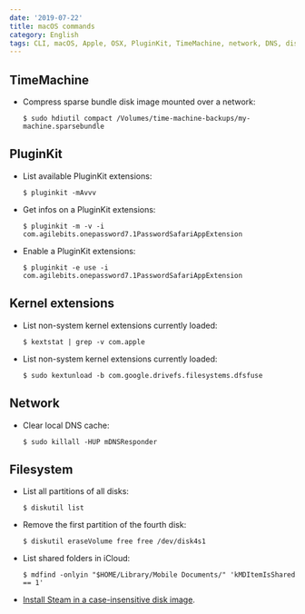 ```yaml
---
date: '2019-07-22'
title: macOS commands
category: English
tags: CLI, macOS, Apple, OSX, PluginKit, TimeMachine, network, DNS, diskutil
---
```


## TimeMachine

- Compress sparse bundle disk image mounted over a network:

  ```shell-session
  $ sudo hdiutil compact /Volumes/time-machine-backups/my-machine.sparsebundle
  ```

## PluginKit

- List available PluginKit extensions:

  ```shell-session
  $ pluginkit -mAvvv
  ```

- Get infos on a PluginKit extensions:

  ```shell-session
  $ pluginkit -m -v -i com.agilebits.onepassword7.1PasswordSafariAppExtension
  ```

- Enable a PluginKit extensions:

  ```shell-session
  $ pluginkit -e use -i com.agilebits.onepassword7.1PasswordSafariAppExtension
  ```

## Kernel extensions

- List non-system kernel extensions currently loaded:

  ```shell-session
  $ kextstat | grep -v com.apple
  ```

- List non-system kernel extensions currently loaded:

  ```shell-session
  $ sudo kextunload -b com.google.drivefs.filesystems.dfsfuse
  ```

## Network

- Clear local DNS cache:

  ```shell-session
  $ sudo killall -HUP mDNSResponder
  ```

## Filesystem

- List all partitions of all disks:

  ```shell-session
  $ diskutil list
  ```

- Remove the first partition of the fourth disk:

  ```shell-session
  $ diskutil eraseVolume free free /dev/disk4s1
  ```

- List shared folders in iCloud:

  ```shell-session
  $ mdfind -onlyin "$HOME/Library/Mobile Documents/" 'kMDItemIsShared == 1'
  ```

- [Install Steam in a case-insensitive disk image](https://github.com/kdeldycke/dotfiles/blob/b711023285488f94fa0968a5ceff75c4322548bd/scripts/osx-install.sh#L149-L162).
